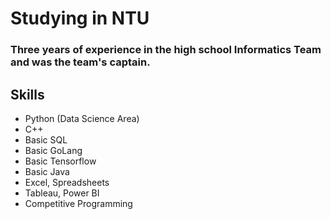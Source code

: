 # Studying in NTU
### Three years of experience in the high school Informatics Team and was the team's captain.

## **Skills**
* Python (Data Science Area)
* C++
* Basic SQL
* Basic GoLang
* Basic Tensorflow
* Basic Java
* Excel, Spreadsheets
* Tableau, Power BI
* Competitive Programming
